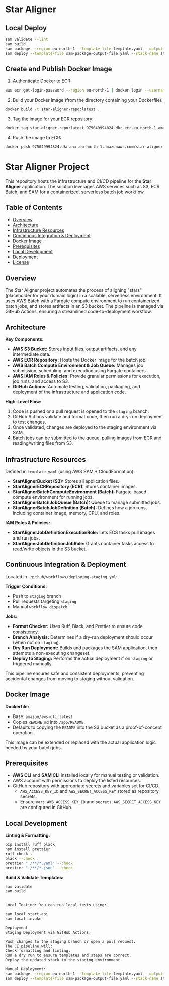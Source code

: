 # Star Aligner

## Local Deploy

```sh
sam validate --lint
sam build
sam package --region eu-north-1 --template-file template.yaml --output-template-file sam-package-output-file.yaml --s3-bucket aws-sam-cli-managed-default-samclisourcebucket-g29hhzcsbux0
sam deploy --template-file sam-package-output-file.yaml --stack-name star-aligner --region eu-north-1 --capabilities CAPABILITY_NAMED_IAM --s3-bucket aws-sam-cli-managed-default-samclisourcebucket-g29hhzcsbux0
```

## Create and Publish Docker Image

1. Authenticate Docker to ECR:

```sh
aws ecr get-login-password --region eu-north-1 | docker login --username AWS --password-stdin 975049994824.dkr.ecr.eu-north-1.amazonaws.com
```

2. Build your Docker image (from the directory containing your Dockerfile):

```bash
docker build -t star-aligner-repo:latest .
```

3. Tag the image for your ECR repository:

```bash
docker tag star-aligner-repo:latest 975049994824.dkr.ecr.eu-north-1.amazonaws.com/star-aligner-repo-975049994824:latest
```

4. Push the image to ECR:

```bash
docker push 975049994824.dkr.ecr.eu-north-1.amazonaws.com/star-aligner-repo-975049994824:latest
```

# Star Aligner Project

This repository hosts the infrastructure and CI/CD pipeline for the **Star Aligner** application. The solution leverages AWS services such as S3, ECR, Batch, and SAM for a containerized, serverless batch job workflow.

## Table of Contents

- [Overview](#overview)
- [Architecture](#architecture)
- [Infrastructure Resources](#infrastructure-resources)
- [Continuous Integration & Deployment](#continuous-integration--deployment)
- [Docker Image](#docker-image)
- [Prerequisites](#prerequisites)
- [Local Development](#local-development)
- [Deployment](#deployment)
- [License](#license)

## Overview

The Star Aligner project automates the process of aligning "stars" (placeholder for your domain logic) in a scalable, serverless environment. It uses AWS Batch with a Fargate compute environment to run containerized batch jobs, and stores artifacts in an S3 bucket. The pipeline is managed via GitHub Actions, ensuring a streamlined code-to-deployment workflow.

## Architecture

**Key Components:**

- **AWS S3 Bucket:** Stores input files, output artifacts, and any intermediate data.
- **AWS ECR Repository:** Hosts the Docker image for the batch job.
- **AWS Batch Compute Environment & Job Queue:** Manages job submission, scheduling, and execution using Fargate containers.
- **AWS IAM Roles & Policies:** Provide granular permissions for execution, job runs, and access to S3.
- **GitHub Actions:** Automate testing, validation, packaging, and deployment of the infrastructure and application code.

**High-Level Flow:**

1. Code is pushed or a pull request is opened to the `staging` branch.
2. GitHub Actions validate and format code, then run a dry-run deployment to test changes.
3. Once validated, changes are deployed to the staging environment via SAM.
4. Batch jobs can be submitted to the queue, pulling images from ECR and reading/writing files from S3.

## Infrastructure Resources

Defined in `template.yaml` (using AWS SAM + CloudFormation):

- **StarAlignerBucket (S3):** Stores all application files.
- **StarAlignerECRRepository (ECR):** Stores container images.
- **StarAlignerBatchComputeEnvironment (Batch):** Fargate-based compute environment for running jobs.
- **StarAlignerBatchJobQueue (Batch):** Queue to manage submitted jobs.
- **StarAlignerBatchJobDefinition (Batch):** Defines how a job runs, including container image, memory, CPU, and roles.

**IAM Roles & Policies:**

- **StarAlignerJobDefinitionExecutionRole:** Lets ECS tasks pull images and run jobs.
- **StarAlignerJobDefinitionJobRole:** Grants container tasks access to read/write objects in the S3 bucket.

## Continuous Integration & Deployment

Located in `.github/workflows/deploying-staging.yml`:

**Trigger Conditions:**

- Push to `staging` branch
- Pull requests targeting `staging`
- Manual `workflow_dispatch`

**Jobs:**

- **Format Checker:** Uses Ruff, Black, and Prettier to ensure code consistency.
- **Branch Analysis:** Determines if a dry-run deployment should occur (when not on `staging`).
- **Dry Run Deployment:** Builds and packages the SAM application, then attempts a non-executing changeset.
- **Deploy to Staging:** Performs the actual deployment if on `staging` or triggered manually.

This pipeline ensures safe and consistent deployments, preventing accidental changes from moving to staging without validation.

## Docker Image

**Dockerfile:**

- Base: `amazon/aws-cli:latest`
- Copies `README.md` into `/app/README`.
- Defaults to copying the `README` into the S3 bucket as a proof-of-concept operation.

This image can be extended or replaced with the actual application logic needed by your batch jobs.

## Prerequisites

- **AWS CLI** and **SAM CLI** installed locally for manual testing or validation.
- AWS account with permissions to deploy the listed resources.
- GitHub repository with appropriate secrets and variables set for CI/CD.
  - `AWS_ACCESS_KEY_ID` and `AWS_SECRET_ACCESS_KEY` stored as repository secrets.
  - Ensure `vars.AWS_ACCESS_KEY_ID` and `secrets.AWS_SECRET_ACCESS_KEY` are configured in GitHub.

## Local Development

**Linting & Formatting:**

```bash
pip install ruff black
npm install prettier
ruff check .
black --check .
prettier "./**/*.yaml" --check
prettier "./**/*.json" --check
```

**Build & Validate Templates:**

```bash
sam validate
sam build


Local Testing: You can run local tests using:

sam local start-api
sam local invoke

Deployment
Staging Deployment via GitHub Actions:

Push changes to the staging branch or open a pull request.
The CI pipeline will:
Check formatting and linting.
Run a dry run to ensure templates and steps are correct.
Deploy the updated stack to the staging environment.

Manual Deployment:
sam package --region eu-north-1 --template-file template.yaml --output-template-file sam-package-output-file.yaml --s3-bucket aws-sam-cli-managed-default-samclisourcebucket-g29hhzcsbux0
sam deploy --template-file sam-package-output-file.yaml --stack-name star-aligner --region eu-north-1 --capabilities CAPABILITY_NAMED_IAM --s3-bucket aws-sam-cli-managed-default-samclisourcebucket-g29hhzcsbux0
```
